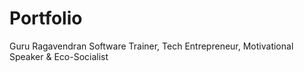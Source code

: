 # Portfolio
Guru Ragavendran Software Trainer, Tech Entrepreneur, Motivational Speaker &amp; Eco-Socialist
